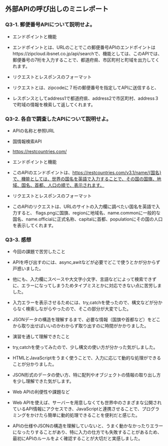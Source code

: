 ## 外部APIの呼び出しのミニレポート
### Q3-1. 郵便番号APIについて説明せよ。
* エンドポイントと機能
* エンドポイントとは、URLのことでこの郵便番号APIのエンドポイントはhttps://zipcloud.ibsnet.co.jp/api/searchで、機能としては、このAPIでは、郵便番号の7桁を入力することで、都道府県、市区町村と町域を出力してくれます。

* リクエストとレスポンスのフォーマット
* リクエストとは、zipcodeに７桁の郵便番号を指定してAPIに送信すると、
* レスポンスとしてaddress1で都道府県、address2で市区町村、address３で町域の情報を検索して返してくれます。
### Q3-2. 各自で調査したAPIについて説明せよ。
* APIの名称と参照URL
* 国情報検索API
* https://restcountries.com/

* エンドポイントと機能
* このAPIのエンドポイントは、https://restcountries.com/v3.1/name/{国名}で、機能としては、世界の国名を英語で入力することで、その国の国旗、地域、国名、首都、人口の順で、表示されます。

* リクエストとレスポンスのフォーマット
* このAPIのリクエストは、URLのサイトの入力欄に調べたい国名を英語で入力すると、
flags.pngに国旗、regionに地域名、name.commonに一般的な国名、name.officialに正式名称、capitalに首都、populationにその国の人口を表示してくれます。

### Q3-3. 感想
* 今回の課題で苦労したこと
* APIを呼び出すのには、async,awitなどが必要でどこで使うとかが分からず戸惑いました。
* 他にも、入力欄にスペースや大文字小文字、言語などによって検索できずに、エラーになってしまうためタイプミスとかに対応できない点に苦労しました。
* 入力エラーを表示させるためには、try,catchを使ったので、構文などが分からなく検索しながらやったので、そこの部分が大変でした。
* JSONデータの構造を理解するまで、必要な情報（国旗や首都など）をどこから取り出せばいいのかわからず取り出すのに時間がかかりました。

* 演習を通して理解できたこと
* try,catchを使ってみたので、少し構文の使い方が分かった気がしました。
* HTMLとJavaScriptをうまく使うことで、入力に応じて動的な処理ができることが分かりました。
* JSON形式のデータの使い方、特に配列やオブジェクトの情報の取り出し方を少し理解できた気がします。
  
* Web APIの利便性や課題など
* Web APIを使えば、サーバーを用意しなくても世界中のさまざまな公開されているAPI情報にアクセスでき、JavaScriptと連携させることで、プログラミングをかけたら簡単に動的処理できることを便利だと感じた。
* APIの仕様やJSONの構造を理解していないと、うまく動かなかったりエラーになったりすることがあり、特に入力の仕方でも失敗することがあるため、最初にAPIのルールをよく確認することが大切だと実感しました。
